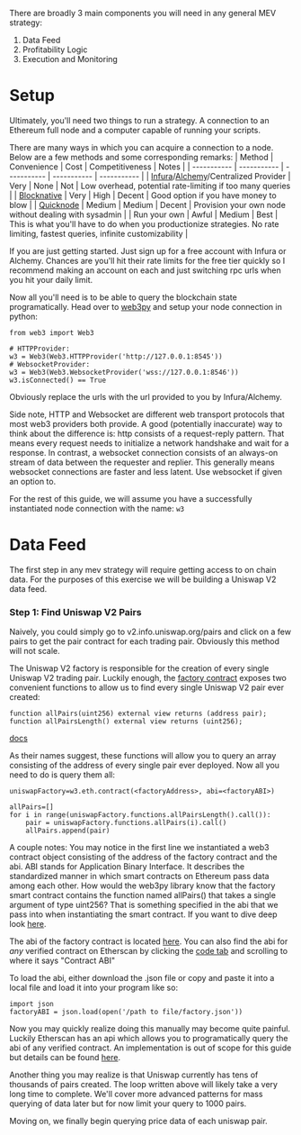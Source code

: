 There are broadly 3 main components you will need in any general MEV strategy:

1. Data Feed
2. Profitability Logic
3. Execution and Monitoring

# Setup
Ultimately, you'll need two things to run a strategy. A connection to an Ethereum full node and a computer capable of running your scripts.

There are many ways in which you can acquire a connection to a node. Below are a few methods and some corresponding remarks:
| Method | Convenience | Cost | Competitiveness | Notes |
| ----------- | ----------- | ----------- | ----------- | ----------- |
| [Infura](https://infura.io/)/[Alchemy](https://www.alchemy.com/)/Centralized Provider | Very | None | Not | Low overhead, potential rate-limiting if too many queries |
| [Blocknative](https://www.blocknative.com/) | Very | High | Decent | Good option if you have money to blow |
| [Quicknode](https://www.quicknode.com/) | Medium | Medium | Decent | Provision your own node without dealing with sysadmin | 
| Run your own | Awful | Medium | Best | This is what you'll have to do when you productionize strategies. No rate limiting, fastest queries, infinite customizability |

If you are just getting started. Just sign up for a free account with Infura or Alchemy. Chances are you'll hit their rate limits for the free tier quickly so I recommend making an account on each and just switching rpc urls when you hit your daily limit.

Now all you'll need is to be able to query the blockchain state programatically. Head over to [web3py](https://web3py.readthedocs.io/en/stable/quickstart.html) and setup your node connection in python:

```
from web3 import Web3

# HTTPProvider:
w3 = Web3(Web3.HTTPProvider('http://127.0.0.1:8545'))
# WebsocketProvider:
w3 = Web3(Web3.WebsocketProvider('wss://127.0.0.1:8546'))
w3.isConnected() == True
```
Obviously replace the urls with the url provided to you by Infura/Alchemy.

Side note, HTTP and Websocket are different web transport protocols that most web3 providers both provide. A good (potentially inaccurate) way to think about the difference is: http consists of a request-reply pattern. That means every request needs to initialize a network handshake and wait for a response. In contrast, a websocket connection consists of an always-on stream of data between the requester and replier. This generally means websocket connections are faster and less latent. Use websocket if given an option to.

For the rest of this guide, we will assume you have a successfully instantiated node connection with the name: `w3` 

# Data Feed
The first step in any mev strategy will require getting access to on chain data. For the purposes of this exercise we will be building a Uniswap V2 data feed.

### Step 1: Find Uniswap V2 Pairs
Naively, you could simply go to v2.info.uniswap.org/pairs and click on a few pairs to get the pair contract for each trading pair. Obviously this method will not scale. 

The Uniswap V2 factory is responsible for the creation of every single Uniswap V2 trading pair. Luckily enough, the [factory contract](https://etherscan.io/address/0x5C69bEe701ef814a2B6a3EDD4B1652CB9cc5aA6f) exposes two convenient functions to allow us to find every single Uniswap V2 pair ever created:

```
function allPairs(uint256) external view returns (address pair);
function allPairsLength() external view returns (uint256);
```
[docs](
https://docs.uniswap.org/protocol/V2/reference/smart-contracts/factory#allpairs)

As their names suggest, these functions will allow you to query an array consisting of the address of every single pair ever deployed. Now all you need to do is query them all:

```
uniswapFactory=w3.eth.contract(<factoryAddress>, abi=<factoryABI>)

allPairs=[]
for i in range(uniswapFactory.functions.allPairsLength().call()):
    pair = uniswapFactory.functions.allPairs(i).call()
    allPairs.append(pair)
```

A couple notes: You may notice in the first line we instantiated a web3 contract object consisting of the address of the factory contract and the abi. ABI stands for Application Binary Interface. It describes the standardized manner in which smart contracts on Ethereum pass data among each other. How would the web3py library know that the factory smart contract contains the function named allPairs() that takes a single argument of type uint256? That is something specified in the abi that we pass into when instantiating the smart contract. If you want to dive deep look [here](https://docs.soliditylang.org/en/latest/abi-spec.html).

The abi of the factory contract is located [here](https://unpkg.com/@uniswap/v2-core@1.0.0/build/IUniswapV2Factory.json). You can also find the abi for *any* verified contract on Etherscan by clicking the [code tab](https://etherscan.io/address/0x5C69bEe701ef814a2B6a3EDD4B1652CB9cc5aA6f#code) and scrolling to where it says "Contract ABI"

To load the abi, either download the .json file or copy and paste it into a local file and load it into your program like so:

```
import json
factoryABI = json.load(open('/path to file/factory.json'))
```
Now you may quickly realize doing this manually may become quite painful. Luckily Etherscan has an api which allows you to programatically query the abi of any verified contract. An implementation is out of scope for this guide but details can be found [here](https://docs.etherscan.io/api-endpoints/contracts).

Another thing you may realize is that Uniswap currently has tens of thousands of pairs created. The loop written above will likely take a very long time to complete. We'll cover more advanced patterns for mass querying of data later but for now limit your query to 1000 pairs.

Moving on, we finally begin querying price data of each uniswap pair.
